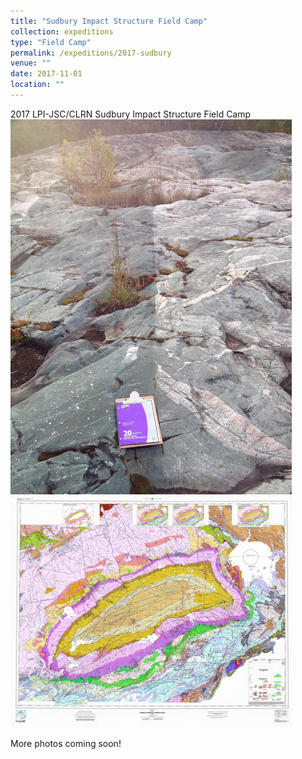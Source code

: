 ```yaml
---
title: "Sudbury Impact Structure Field Camp"
collection: expeditions
type: "Field Camp"
permalink: /expeditions/2017-sudbury
venue: ""
date: 2017-11-01
location: ""
---
```


2017 LPI-JSC/CLRN Sudbury Impact Structure Field Camp
<br/><img src='/images/ak5.jpg' width='450'/>
<img src='/images/sudbury072048.jpg' width='450'/>

More photos coming soon!
